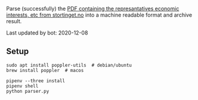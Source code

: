 Parse (successfully) the [PDF containing the represantatives economic interests, etc from stortinget.no](https://www.stortinget.no/no/Stortinget-og-demokratiet/Representantene/Okonomiske-interesser/) into a machine readable format and archive result.

Last updated by bot: 2020-12-08

## Setup
    sudo apt install poppler-utils  # debian/ubuntu
    brew install poppler  # macos

    pipenv --three install
    pipenv shell
    python parser.py
